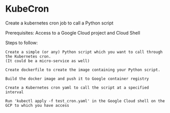 # KubeCron
Create a kubernetes cron job to call a Python script

Prerequisites:
  Access to a Google Cloud project and Cloud Shell
  

Steps to follow:

    Create a simple (or any) Python script which you want to call through the Kubernetes cron.
    (It could be a micro-service as well)

    Create dockerfile to create the image containing your Python script.
    
    Build the docker image and push it to Google container registry

    Create a Kubernetes cron yaml to call the script at a specified interval

    Run 'kubectl apply -f test_cron.yaml' in the Google Cloud shell on the GCP to which you have access
